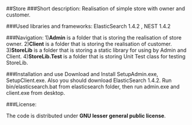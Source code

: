 ##Store
###Short description:
Realisation of simple store with owner and customer.

###Used libraries and frameworks:
ElasticSearch 1.4.2 , NEST 1.4.2

###Navigation:
1)**Admin** is a folder that is storing the realisation of store owner.
2)**Client** is a folder that is storing the realisation of customer.
3)**StoreLib** is a folder that is storing a static library for using by Admin and Client.
4)**StoreLib.Test** is a folder that is storing Unit Test class for testing StoreLib.

###Installation and use
Download and Install SetupAdmin.exe, SetupClient.exe. Also you should download ElasticSearch 1.4.2. Run bin/elasticsearch.bat from elasticsearch folder, then run admin.exe and client.exe from desktop.

###License:

The code is distributed under **GNU lesser general public license**.
